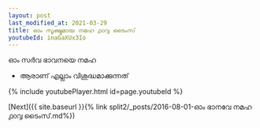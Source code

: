 ```yaml
---
layout: post
last_modified_at: 2021-03-29
title: ഓം സൂക്ഷ്മമായ നമഹ ൧൦൮ ടൈംസ്
youtubeId: inaGaXUx3Io
---
```

 
 
 ഓം സർവ ഭാവനയെ നമഹ 
 
 -  ആരാണ് എല്ലാം വിശുദ്ധമാക്കുന്നത് 
 
  
 
  
 
 
 
 
 
 


{% include youtubePlayer.html id=page.youtubeId %}
 
[Next]({{ site.baseurl }}{% link  split2/_posts/2016-08-01-ഓം ഭാനവേ നമഹ ൧൦൮ ടൈംസ്.md%})
 
